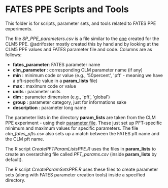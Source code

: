 # FATES PPE Scripts and Tools

This folder is for scripts, parameter sets, and tools related to FATES PPE experiments.

The file *SP_PPE_parameters.csv* is a file similar to the [one](https://docs.google.com/spreadsheets/d/1OtkaO_uAmafWKR9kgtRC2Ge6d6fkhymngSpben5SJ_Q/edit) created for the CLM5 PPE. @adrifoster mostly created this by hand and by looking at the CLM5 PPE values and FATES parameter file and code. Columns are as follows:

* **fates_parameter**: FATES parameter name
* **clm_parameter**  : corresponding CLM parameter name (if any)
* **min**            : minimum code or value (e.g., '50percent', 'pft' - meaning we have a pft-specific value in a **param_lists** file)
* **max**            : maximum code or value
* **units**          : parameter units
* **dim**            : parameter dimension (e.g., 'pft', 'global')
* **group**          : parameter category, just for informations sake
* **description**    : parameter long name

The parameter lists in the directory **param_lists** are taken from the CLM PPE experiment - using their [parameter file](https://docs.google.com/spreadsheets/d/1OtkaO_uAmafWKR9kgtRC2Ge6d6fkhymngSpben5SJ_Q/edit). These just set up PFT-specific minimum and maximum values for specific parameters. The file *clm_fates_pfts.csv* also sets up a match between the FATES pft name and the CLM pft name.

The R script *CreatePFTParamListsPPE.R* uses the files in **param_lists** to create an overarching file called *PFT_params.csv* (inside **param_lists** by default).

The R script *CreateParamSetsPPE.R* uses these files to create parameter sets (along with FATES parameter creation tools) inside a specified directory.
